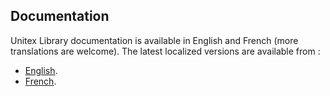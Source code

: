 Documentation
-------------
Unitex Library documentation is available in English and French (more translations are welcome). 
The latest localized versions are available from :

- [English](http://docs.unitexgramlab.org/projects/unitex-library/en/latest/).
- [French](http://docs.unitexgramlab.org/projects/unitex-library/fr/latest/).

